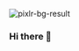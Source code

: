 ![pixlr-bg-result](https://user-images.githubusercontent.com/95234993/154091976-7dfb6c3d-65a5-45d8-9b40-4733ef6abee4.png)


### Hi there 👋

<!--
**PatricioBordon/PatricioBordon** is a ✨ _special_ ✨ repository because its `README.md` (this file) appears on your GitHub profile.

Here are some ideas to get you started:

- 🔭 I’m currently working on ...
- 🌱 I’m currently learning ...
- 👯 I’m looking to collaborate on ...
- 🤔 I’m looking for help with ...
- 💬 Ask me about ...
- 📫 How to reach me: ...
- 😄 Pronouns: ...
- ⚡ Fun fact: ...
-->
